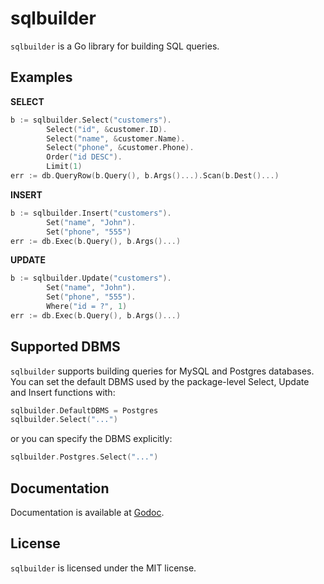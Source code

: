 sqlbuilder
==========

`sqlbuilder` is a Go library for building SQL queries.

Examples
--------

**SELECT**

```go
b := sqlbuilder.Select("customers").
        Select("id", &customer.ID).
        Select("name", &customer.Name).
        Select("phone", &customer.Phone).
        Order("id DESC").
        Limit(1)
err := db.QueryRow(b.Query(), b.Args()...).Scan(b.Dest()...)
```

**INSERT**

```go
b := sqlbuilder.Insert("customers").
        Set("name", "John").
        Set("phone", "555")
err := db.Exec(b.Query(), b.Args()...)
```

**UPDATE**

```go
b := sqlbuilder.Update("customers").
        Set("name", "John").
        Set("phone", "555").
        Where("id = ?", 1)
err := db.Exec(b.Query(), b.Args()...)
```

Supported DBMS
--------------

`sqlbuilder` supports building queries for MySQL and Postgres databases. You
can set the default DBMS used by the package-level Select, Update and Insert
functions with:

```go
sqlbuilder.DefaultDBMS = Postgres
sqlbuilder.Select("...")
```

or you can specify the DBMS explicitly:

```go
sqlbuilder.Postgres.Select("...")
```

Documentation
-------------

Documentation is available at [Godoc](http://godoc.org/github.com/thcyron/sqlbuilder).

License
-------

`sqlbuilder` is licensed under the MIT license.
